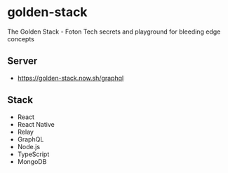 # golden-stack
The Golden Stack - Foton Tech secrets and playground for bleeding edge concepts

## Server
- https://golden-stack.now.sh/graphql

## Stack
- React
- React Native
- Relay
- GraphQL
- Node.js
- TypeScript
- MongoDB
